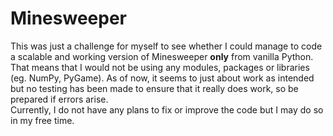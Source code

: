 # Minesweeper
This was just a challenge for myself to see whether I could manage to code a scalable and working version of Minesweeper **only** from vanilla Python.\
That means that I would not be using any modules, packages or libraries (eg. NumPy, PyGame).
As of now, it seems to just about work as intended but no testing has been made to ensure that it really does work, so be prepared if errors arise.\
Currently, I do not have any plans to fix or improve the code but I may do so in my free time.
